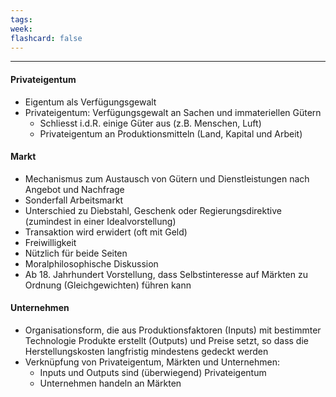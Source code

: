 ```yaml
---
tags:
week:
flashcard: false
---
```

***

#### Privateigentum
- Eigentum als Verfügungsgewalt
- Privateigentum: Verfügungsgewalt an Sachen und immateriellen Gütern
	- Schliesst i.d.R. einige Güter aus (z.B. Menschen, Luft)
	- Privateigentum an Produktionsmitteln (Land, Kapital und Arbeit)

#### Markt
- Mechanismus zum Austausch von Gütern und Dienstleistungen nach Angebot und Nachfrage
- Sonderfall Arbeitsmarkt
- Unterschied zu Diebstahl, Geschenk oder Regierungsdirektive (zumindest in einer Idealvorstellung)
- Transaktion wird erwidert (oft mit Geld)
- Freiwilligkeit
- Nützlich für beide Seiten
- Moralphilosophische Diskussion
- Ab 18. Jahrhundert Vorstellung, dass Selbstinteresse auf Märkten zu Ordnung (Gleichgewichten) führen kann

#### Unternehmen
- Organisationsform, die aus Produktionsfaktoren (Inputs) mit bestimmter Technologie Produkte erstellt (Outputs) und Preise setzt, so dass die Herstellungskosten langfristig mindestens gedeckt werden
- Verknüpfung von Privateigentum, Märkten und Unternehmen:
	- Inputs und Outputs sind (überwiegend) Privateigentum
	- Unternehmen handeln an Märkten